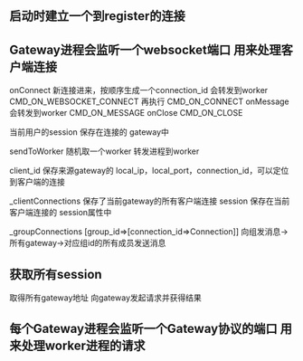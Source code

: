 ## 启动时建立一个到register的连接
##  Gateway进程会监听一个websocket端口 用来处理客户端连接
onConnect 
新连接进来，按顺序生成一个connection_id
会转发到worker CMD_ON_WEBSOCKET_CONNECT 再执行 CMD_ON_CONNECT
onMessage 会转发到worker CMD_ON_MESSAGE 
onClose CMD_ON_CLOSE

当前用户的session 保存在连接的 gateway中

sendToWorker 随机取一个worker 转发进程到worker

client_id 保存来源gateway的 local_ip，local_port，connection_id，可以定位到客户端的连接

_clientConnections 保存了当前gateway的所有客户端连接
session 保存在当前客户端连接的 session属性中

_groupConnections  [group_id=>[connection_id=>Connection]]
向组发消息->所有gateway->对应组id的所有成员发送消息
## 获取所有session
取得所有gateway地址
向gateway发起请求并获得结果


## 每个Gateway进程会监听一个Gateway协议的端口 用来处理worker进程的请求